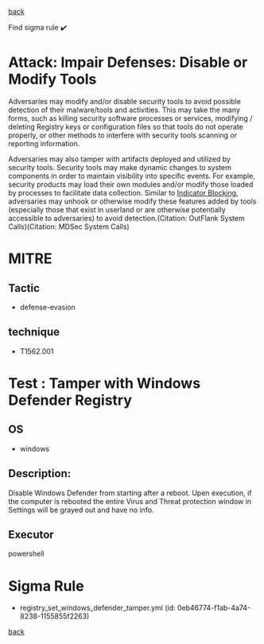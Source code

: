 
[back](../index.md)

Find sigma rule :heavy_check_mark: 

# Attack: Impair Defenses: Disable or Modify Tools 

Adversaries may modify and/or disable security tools to avoid possible detection of their malware/tools and activities. This may take the many forms, such as killing security software processes or services, modifying / deleting Registry keys or configuration files so that tools do not operate properly, or other methods to interfere with security tools scanning or reporting information.

Adversaries may also tamper with artifacts deployed and utilized by security tools. Security tools may make dynamic changes to system components in order to maintain visibility into specific events. For example, security products may load their own modules and/or modify those loaded by processes to facilitate data collection. Similar to [Indicator Blocking](https://attack.mitre.org/techniques/T1562/006), adversaries may unhook or otherwise modify these features added by tools (especially those that exist in userland or are otherwise potentially accessible to adversaries) to avoid detection.(Citation: OutFlank System Calls)(Citation: MDSec System Calls)

# MITRE
## Tactic
  - defense-evasion


## technique
  - T1562.001


# Test : Tamper with Windows Defender Registry
## OS
  - windows


## Description:
Disable Windows Defender from starting after a reboot. Upen execution, if the computer is rebooted the entire Virus and Threat protection window in Settings will be
grayed out and have no info.


## Executor
powershell

# Sigma Rule
 - registry_set_windows_defender_tamper.yml (id: 0eb46774-f1ab-4a74-8238-1155855f2263)



[back](../index.md)
